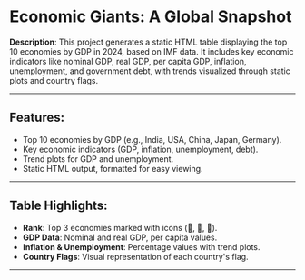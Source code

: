 # Economic Giants: A Global Snapshot

**Description**:
This project generates a static HTML table displaying the top 10 economies by GDP in 2024, based on IMF data. It includes key economic indicators like nominal GDP, real GDP, per capita GDP, inflation, unemployment, and government debt, with trends visualized through static plots and country flags.

---

## Features:

* Top 10 economies by GDP (e.g., India, USA, China, Japan, Germany).
* Key economic indicators (GDP, inflation, unemployment, debt).
* Trend plots for GDP and unemployment.
* Static HTML output, formatted for easy viewing.

---

## Table Highlights:

* **Rank**: Top 3 economies marked with icons (🥇, 🥈, 🥉).
* **GDP Data**: Nominal and real GDP, per capita values.
* **Inflation & Unemployment**: Percentage values with trend plots.
* **Country Flags**: Visual representation of each country's flag.

---

